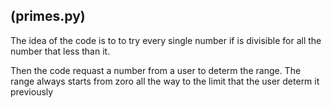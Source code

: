 ## (primes.py)
<p>The idea of the code is to to try every single number if is divisible for all the number that less than it.

Then the code requast a number from a user to determ the range. The range always starts from zoro all the way to the limit that the user determ it previously
</p>